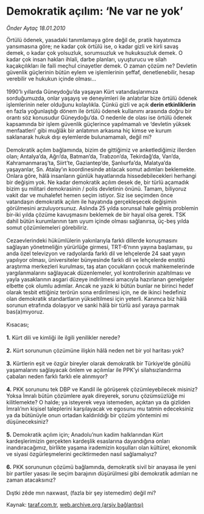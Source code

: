 # Demokratik açılım: ‘Ne var ne yok’

*Önder Aytaç 18.01.2010*

<div class="yazi">Örtülü ödenek, yasadaki tanımlamaya göre değil de, pratik hayatımıza yansımasına göre; ne kadar çok örtülü ise, o kadar gizli ve kirli savaş demek, o kadar çok yolsuzluk, sorumsuzluk ve hukuksuzluk demek. O kadar çok insan hakları ihlali, darbe planları, uyuşturucu ve silah kaçakçılıkları ile faili meçhul cinayetler demek. O zaman çözüm ne? Devletin güvenlik güçlerinin bütün eylem ve işlemlerinin şeffaf, denetlenebilir, hesap verebilir ve hukukun içinde olması... <br/><br/>1990’lı yıllarda Güneydoğu’da yaşayan Kürt vatandaşlarımıza sorduğumuzda, onlar yaşayış ve deneyimleri ile anlatırlar bize örtülü ödenek işlemlerinin neler olduğunu kolaylıkla. Çünkü gizli ve açık <b>derin etkinliklerin</b> en fazla yoğunlaştığı dönem ile örtülü ödenek kullanımı arasında doğru bir orantı söz konusudur Güneydoğu’da. O nedenle de olası ise örtülü ödenek kapsamında bir işlem güvenlik güçlerince yapılmamalı ve ‘devletin yüksek menfaatleri’ gibi muğlâk bir anlatımın arkasına hiç kimse ve kurum saklanarak hukuk dışı eylemlerde bulunamamalı, değil mi? <br/><br/>Demokratik açılım bağlamında, bizim de gittiğimiz ve anketlediğimiz illerden olan; Antalya’da, Ağrı’da, Batman’da, Trabzon’da, Tekirdağ’da, Van’da, Kahramanmaraş’ta, Siirt’te, Gaziantep’de, Şanlıurfa’da, Malatya’da yaşayanlar, Sn. Atalay’ın koordinesinde atılacak somut adımları beklemekte. Onlara göre, hâlâ insanların günlük hayatlarında hissedebilecekleri herhangi bir değişim yok. Ne kadar demokratik açılım desek de, bir türlü açamadık bizim şu militari demokrasinin / polis devletinin önünü. Tamam, biliyoruz vakit dar ve muhalefet hemen seçim istiyor. Siz ise seçimden önce vatandaşın demokratik açılım ile hayatında gerçekleşecek değişimin görülmesini arzuluyorsunuz. Aslında 25 yılda sorunsal hale gelmiş problemin bir-iki yılda çözüme kavuşmasını beklemek de bir hayal olsa gerek. TSK dahil bütün kurumlarının tam uyum içinde olması sağlanırsa, üç-beş yılda somut çözümlemeleri görebiliriz. <br/><br/>Cezaevlerindeki hükümlülerin yakınlarıyla farklı dillerde konuşmasını sağlayan yönetmeliğin yürürlüğe girmesi, TRT-6’nınn yayına başlaması, şu anda özel televizyon ve radyolarda farklı dil ve lehçelerde 24 saat yayın yapılıyor olması, üniversiteler bünyesinde farklı dil ve lehçelerde enstitü araştırma merkezleri kurulması, taş atan çocukların çocuk mahkemelerinde yargılanmalarını sağlayacak düzenlemeler, yol kontrollerinin azaltılması ve yayla yasaklarının asgari düzeye indirilmesi amacıyla hazırlanan genelgeler elbette çok olumlu adımlar. Ancak ne yazık ki bütün bunlar ne birinci hedef olarak tesbit ettiğiniz terörün sona erdirilmesi için, ne de ikinci hedefiniz olan demokratik standartların yükseltilmesi için yeterli. Kanımca biz hâlâ sorunun etrafında dolaşıyor ve sanki hâlâ bir türlü asıl yaraya parmak bas(a)mıyoruz. <br/><br/>Kısacası;<b> <br/><br/>1.</b> Kürt dili ve kimliği ile ilgili yenilikler nerede? <b><br/><br/>2.</b> Kürt sorununun çözümüne ilişkin hâlâ neden net bir yol haritası yok? <b><br/><br/>3.</b> Kürtlerin eşit ve özgür bireyler olarak demokratik bir Türkiye’de gönüllü yaşamalarını sağlayacak önlem ve açılımlar ile PPK’yi silahsızlandırma çabaları neden farklı farklı ele alınmıyor? <b><br/><br/>4.</b> PKK sorununu tek DBP ve Kandil ile görüşerek çözümleyebilecek misiniz? Yoksa İmralı bütün çözümlere ayak direyerek, sorunu çözümsüzlüğe mi kilitlemekte? O halde; ya isteyerek veya istemeden, açıktan ya da gizliden İmralı’nın kişisel taleplerini karşılayacak ve egosunu mu tatmin edeceksiniz ya da bütünüyle onun ortadan kaldırıldığı bir çözüm yöntemini mi düşüneceksiniz?<b> <br/><br/>5.</b> Demokratik açılım için; Anadolu’nun kadim halklarından Kürt kardeşlerimizin gerçekten kardeşlik esaslarına dayandığına onları inandıracağımız, birlikte yaşama irademizin koşulları olan kültürel, ekonomik ve siyasi özgürleşmelerini geciktirmeden nasıl sağlamalıyız? <b><br/><br/>6.</b> PKK sorununun çözümü bağlamında, demokratik sivil bir anayasa ile yeni bir partiler yasası ile seçim barajının düşürülmesi gibi demokratik adımları ne zaman atacaksınız? <br/><br/>Dıştki zêde mın naxwast, (fazla bir şey istemedim) değil mi?</div>

Kaynak: [taraf.com.tr](http://taraf.com.tr:80/makale/9575.htm), [web.archive.org (arşiv bağlantısı)](http://web.archive.org/web/20100401152649/http://taraf.com.tr:80/makale/9575.htm)
